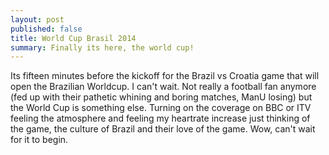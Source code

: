 ```yaml
---
layout: post
published: false
title: World Cup Brasil 2014
summary: Finally its here, the world cup! 
---
```

Its fifteen minutes before the kickoff for the Brazil vs Croatia game that will open the Brazilian Worldcup. I can't wait. Not really a football fan anymore (fed up with their pathetic whining and boring matches, ManU losing) but the World Cup is something else. Turning on the coverage on BBC or ITV feeling the atmosphere and feeling my heartrate increase just thinking of the game, the culture of Brazil and their love of the game. Wow, can't wait for it to begin. 